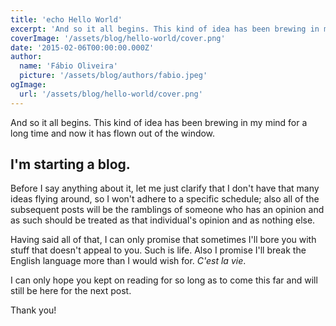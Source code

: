 ```yaml
---
title: 'echo Hello World'
excerpt: 'And so it all begins. This kind of idea has been brewing in my mind for a long time and now it has flown out of the window.'
coverImage: '/assets/blog/hello-world/cover.png'
date: '2015-02-06T00:00:00.000Z'
author:
  name: 'Fábio Oliveira'
  picture: '/assets/blog/authors/fabio.jpeg'
ogImage:
  url: '/assets/blog/hello-world/cover.png'
---
```


And so it all begins. This kind of idea has been brewing in my mind for a long time and now it has flown out of the window.

## I'm starting a blog.

Before I say anything about it, let me just clarify that I don't have that many ideas flying around, so I won't adhere to a specific schedule; also all of the subsequent posts will be the ramblings of someone who has an opinion and as such should be treated as that individual's opinion and as nothing else.

Having said all of that, I can only promise that sometimes I'll bore you with stuff that doesn't appeal to you. Such is life. Also I promise I'll break the English language more than I would wish for. _C'est la vie_.

I can only hope you kept on reading for so long as to come this far and will still be here for the next post.

Thank you!

